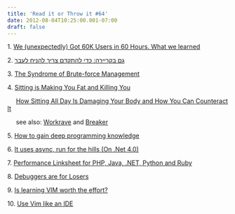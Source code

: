 ```yaml
---
title: 'Read it or Throw it #64'
date: 2012-08-04T10:25:00.001-07:00
draft: false
---
```


  

1. [We (unexpectedly) Got 60K Users in 60 Hours. What we learned](http://www.patrickambron.me/2012/07/12/we-unexpectedly-got-60k-users-in-60-hours-what-we-learned/)

2. [גם בקריירה: כדי להתקדם צריך להניח לעבר](http://www.calcalist.co.il/local/articles/0,7340,L-3576560,00.html)

3. [The Syndrome of Brute-force Management](http://keyvan.io/the-syndrome-of-bruteforce-management)

4. [Sitting is Making You Fat and Killing You](http://haacked.com/archive/2012/07/20/code-standing-up.aspx)

     [How Sitting All Day Is Damaging Your Body and How You Can Counteract It](http://lifehacker.com/5879536/how-sitting-all-day-is-damaging-your-body-and-how-you-can-counteract-it)

     see also: [Workrave](http://www.workrave.org/) and [Breaker](http://davidevitelaru.com/software/breaker/)

5. [How to gain deep programming knowledge](http://blog.mediumequalsmessage.com/how-to-gain-deep-knowledge)

6. [It uses async, run for the hills (On .Net 4.0)](http://ayende.com/blog/157154/it-uses-async-run-for-the-hills-on-net-4-0)

7. [Performance Linksheet for PHP, Java, .NET, Python and Ruby](http://architects.dzone.com/articles/performance-linksheet-php-java)

8. [Debuggers are for Losers](http://java.dzone.com/articles/debuggers-are-losers)

9. [Is learning VIM worth the effort?](http://stackoverflow.com/questions/597077/is-learning-vim-worth-the-effort)

10. [Use Vim like an IDE](http://vim.wikia.com/wiki/Use_Vim_like_an_IDE)